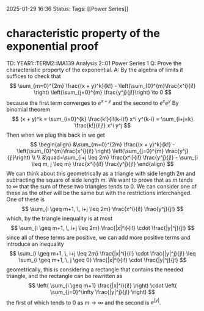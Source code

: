 2025-01-29 16:36
Status: 
Tags: [[Power Series]]
# characteristic property of the exponential proof

TD: YEAR1::TERM2::MA139 Analysis 2::01 Power Series 1
Q: Prove the characteristic property of the exponential.
A: By the algebra of limits it suffices to check that$$
\sum_{m=0}^{2m} \frac{(x + y)^k}{k!} - \left(\sum_{0}^{m}\frac{x^i}{i!} \right) \left(\sum_{j=0}^{m} \frac{y^j}{j!}\right) \to 0
$$because the first term converges to $e^{x+y}$ and the second to $e^{x}e^{y}$
By binomial theorem $$
(x + y)^k = \sum_{i=0}^{k} \frac{k!}{i!(k-i)!} x^i y^{k-i} = \sum_{i+j=k} \frac{k!}{i!j!} x^i y^j
$$Then when we plug this back in we get $$
\begin{align}
&\sum_{m=0}^{2m} \frac{(x + y)^k}{k!} - \left(\sum_{0}^{m}\frac{x^i}{i!} \right) \left(\sum_{j=0}^{m} \frac{y^j}{j!}\right) \\ \\
&\quad=\sum_{i+j \leq 2m} \frac{x^i}{i!} \frac{y^j}{j!} - \sum_{i \leq m, j \leq m} \frac{x^i}{i!} \frac{y^j}{j!}
\end{align}
$$We can think about this geometrically as a triangle with side length $2m$ and subtracting the square of side length $m$. We want to prove that as $m$ tends to $\infty$ that the sum of these two triangles tends to $0$. We can consider one of these as the other will be the same but with the restrictions interchanged. One of these is$$ \sum_{i \geq m+1, \, i+j \leq 2m} \frac{x^i}{i!} \frac{y^j}{j!} $$which, by the triangle inequality is at most $$
\sum_{i \geq m+1, \, i+j \leq 2m} \frac{|x|^i}{i!} \cdot \frac{|y|^j}{j!}
$$since all of these terms are positive, we can add more positive terms and introduce an inequality $$
\sum_{i \geq m+1, \, i+j \leq 2m} \frac{|x|^i}{i!} \cdot \frac{|y|^j}{j!} \leq \sum_{i \geq m+1, \, j \geq 0} \frac{|x|^i}{i!} \cdot \frac{|y|^j}{j!}
$$geometrically, this is considering a rectangle that contains the needed triangle, and the rectangle can be rewritten as $$
\left( \sum_{i \geq m+1} \frac{|x|^i}{i!} \right) \cdot \left( \sum_{j=0}^\infty \frac{|y|^j}{j!} \right)
$$the first of which tends to $0$ as $m \to \infty$ and the second is $e^{|y|}$.
<!--ID: 1738768670902-->
